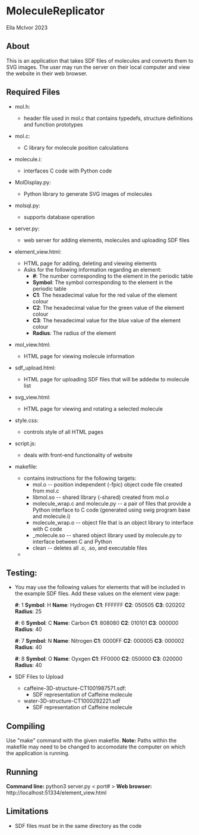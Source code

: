 # MoleculeReplicator
Ella McIvor
2023

## About

This is an application that takes SDF files of molecules and converts them to SVG 
images. The user may run the server on their local computer and view the website in 
their web browser.

## Required Files

* mol.h:
	* header file used in mol.c that contains typedefs, structure definitions
	  and function prototypes

* mol.c:
	* C library for molecule position calculations

* molecule.i:
	* interfaces C code with Python code

* MolDisplay.py:
	* Python library to generate SVG images of molecules

* molsql.py:
	* supports database operation

* server.py:
	* web server for adding elements, molecules and uploading SDF files

* element_view.html:
	* HTML page for adding, deleting and viewing elements
	* Asks for the following information regarding an element:
		* **#**: The number corresponding to the element in the periodic table
		* **Symbol**: The symbol corresponding to the element in the periodic table
		* **C1**: The hexadecimal value for the red value of the element colour
		* **C2**: The hexadecimal value for the green value of the element colour
		* **C3**: The hexadecimal value for the blue value of the element colour
		* **Radius**: The radius of the element 


* mol_view.html:
	* HTML page for viewing molecule information

* sdf_upload.html:
	* HTML page for uploading SDF files that will be addedw to molecule list

* svg_view.html:
	* HTML page for viewing and rotating a selected molecule

* style.css:
	* controls style of all HTML pages

* script.js: 
	* deals with front-end functionality of website 

* makefile:
	* contains instructions for the following targets:
		* mol.o -- position independent (-fpic) object code file created 
		  from mol.c
		* libmol.so -- shared library (-shared) created from mol.o
		* molecule_wrap.c and molecule.py -- a pair of files that provide a Python
		  interface to C code (generated using swig program base and molecule.i)
		* molecule_wrap.o -- object file that is an object library to interface
		  with C code
		* _molecule.so -- shared object library used by molecule.py to interface
		  between C and Python
		* clean -- deletes all .o, .so, and executable files
	* 

## Testing:

* You may use the following values for elements that will 
  be included in the example SDF files. Add these values
  on the element view page:
  
  **#**: 1
  **Symbol**: H
  **Name**: Hydrogen
  **C1**: FFFFFF
  **C2**: 050505
  **C3**: 020202
  **Radius**: 25

  **#**: 6
  **Symbol**: C
  **Name**: Carbon
  **C1**: 808080
  **C2**: 010101
  **C3**: 000000
  **Radius**: 40

  **#**: 7
  **Symbol**: N
  **Name**: Nitrogen
  **C1**: 0000FF
  **C2**: 000005
  **C3**: 000002
  **Radius**: 40

  **#**: 8
  **Symbol**: O
  **Name**: Oyxgen
  **C1**: FF0000
  **C2**: 050000
  **C3**: 020000
  **Radius**: 40

* SDF Files to Upload
	* caffeine-3D-structure-CT1001987571.sdf:
		* SDF representation of Caffeine molecule
	* water-3D-structure-CT1000292221.sdf
		* SDF representation of Caffeine molecule


## Compiling

Use "make" command with the given makefile.
**Note:** Paths within the makefile may need to be changed to accomodate the 
computer on which the application is running.

## Running

**Command line:** python3 server.py < port# >
**Web browser:** http://localhost:51334/element_view.html

## Limitations

* SDF files must be in the same directory as the code

